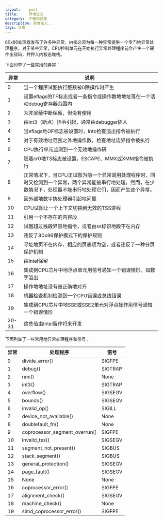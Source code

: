 ```yaml
---
layout:    post
title:     异常定义
category:  中断和异常
description: 异常定义...
tags: 异常
---
```

80x86处理器发布了许多种异常，内核必须为每一种异常提供一个专门地异常处理程序，对于某些异常，CPU控制单元在开始执行异常处理程序前会产生一个硬件出错码，并押入内核态堆栈。

下面列举了一些常用的异常：

异常         | 说明
------------ | -------------
0            | 当一个程序试图执行整数被0除操作时产生
1            | 设置eflags的TF标志或者一条指令或操作数地地址落在一个活动debug寄存器范围内
2            | 为非屏蔽中断保留，但没有使用
3            | 由int3（断点）指令引起，通常由debugger插入
4            | 当eflags地OF标志被设置时，into检查溢出指令被执行
5            | 对于有效地址范围之外地操作数，检查地址边界指令被执行
6            | CPU执行单元监测到一个无效地操作码
7            | 随着cr0地TS标志被设置，ESCAPE、MMX或XMM指令被执行
8            | 正常情况下，当CPU正试图为前一个异常调用处理程序时，同时又检测到一个异常，两个异常能被串行地处理，然而，在少数情况下，处理器不能串行地处理它们，因而产生这个异常。
9            | 因外部地数字协处理器引起地问题
10           | CPU试图让一个上下文切换到无效的TSS进程 
11           | 引用一个不存在的内容段
12           | 试图超过栈段界限地指令，或者由ss标识地段不在内存
13           | 违反了80x86保护模式下的保护规则
14           |寻址地页不在内存，相应的页表项为空，或者违反了一种分页保护机制
15           | 由Intel保留
16           | 集成到CPU芯片中地浮点单元用信号通知一个错误情形，如数字溢出
17           | 操作地地址没有被正确地对齐
18           | 机器检查机制检测到一个CPU错误或总线错误
19           | 集成到CPU芯片中地SSE或SSE2单元对浮点操作用信号通知一个错误情形
20-31        | 这些值由Intel留作将来开发

下面列举了一些常用地异常处理程序和信号：


异常         | 处理程序                         | 信号
------------ | -------------                  | ------------
0            | divide_error()                 | SIGFPE
1            | debug()                        | SIGTRAP
2            | nmi()                          | None
3            | int3()                         | SIGTRAP
4            | overflow()                     | SIGSEGV
5            | bounds()                       | SIGSEGV
6            | invalid_op()                   | SIGILL
7            | device\_not\_available()       | None
8            | doublefault_fn()               | None
9            | coprocessor\_segment\_overrun()| SIGFPE
10           | invalid_tss()                  | SIGSEGV
11           | segment\_not\_present()        | SIGBUS
12           | stack_segment()                | SIGBUS
13           | general_protection()           | SIGSEGV
14           | page_fault()                   | SIGSEGV
15           | None                           | None
16           | coprocessor_error()            | SIGFPE
17           | alignment_check()              | SIGSEGV
18           | machine_check()                | None
19           | simd\_coprocessor\_error()     | SIGFPE
